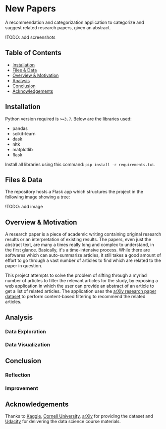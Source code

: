 # New Papers
A recommendation and categorization application to categorize and suggest related research papers, given an abstract.

!TODO: add screenshots

## Table of Contents

* [Installation](#installation)
* [Files & Data](#files)
* [Overview & Motivation](#overview)
* [Analysis](#analysis)
* [Conclusion](#conclusion)
* [Acknowledgements](#ack)

## Installation<a name="installation"></a>

Python version required is `>=3.7`. Below are the libraries used:

* pandas
* scikit-learn
* dask
* nltk
* matplotlib
* flask

Install all libraries using this command: `pip install -r requirements.txt`.

## Files & Data<a name="files"></a>

The repository hosts a Flask app which structures the project in the following image showing a tree:

!TODO: add image

## Overview & Motivation<a name="overview"></a>

A research paper is a piece of academic writing containing original research results or an interpretation of existing results. The papers, even just the abstract text, are many a times really long and complex to understand, in the first glance. Basically, it's a time-intensive process. While there are softwares which can auto-summarize articles, it still takes a good amount of effort to go through a vast number of articles to find which are related to the paper in question.

This project attempts to solve the problem of sifting through a myriad number of articles to filter the relevant articles for the study, by exposing a web application in which the user can provide an abstract of an article to get a list of related articles. The application uses the [arXiv research paper dataset](https://www.kaggle.com/Cornell-University/arxiv) to perform content-based filtering to recommend the related articles.

## Analysis<a name="analysis"></a>

### Data Exploration

### Data Visualization

## Conclusion<a name="conclusion"></a>

### Reflection

### Improvement

## Acknowledgements<a name="ack"></a>

Thanks to [Kaggle](https://www.kaggle.com/), [Cornell University](https://www.kaggle.com/Cornell-University), [arXiv](https://arxiv.org) for providing the dataset and [Udacity](https://www.udacity.com/) for delivering the data science course materials.
